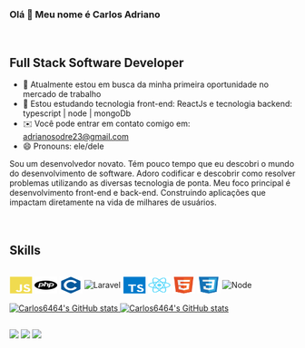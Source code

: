 ### Olá 👋 Meu nome é Carlos Adriano
<br/>

Full Stack Software Developer
---------------------------

* 🔭 Atualmente estou em busca da minha primeira oportunidade no mercado de trabalho
* 🌱 Estou estudando tecnologia front-end: ReactJs e tecnologia backend: typescript | node | mongoDb
* ✉️ Você pode entrar em contato comigo em: adrianosodre23@gmail.com
* 😄 Pronouns: ele/dele

Sou um desenvolvedor novato. Tém pouco tempo que eu descobri o mundo do desenvolvimento de software. Adoro codificar e descobrir como resolver problemas utilizando as diversas tecnologia de ponta. Meu foco principal é desenvolvimento front-end e back-end. Construindo aplicações que impactam diretamente na vida de milhares de usuários.
<br/>
<br/>
<br/>


Skills
----------
<div style="display: inline_block"><br>
  <img align="center" alt="Js" height="30" width="40" src="https://raw.githubusercontent.com/devicons/devicon/master/icons/javascript/javascript-plain.svg">
  <img align="center" alt="php" height="30" width="40" src="https://raw.githubusercontent.com/devicons/devicon/master/icons/php/php-plain.svg">
  <img align="center" alt="C" height="30" width="40" src="https://raw.githubusercontent.com/devicons/devicon/master/icons/c/c-plain.svg">
  <img  align="center" alt="Laravel" height="30" width="40" src="https://cdn.jsdelivr.net/gh/devicons/devicon/icons/laravel/laravel-plain-wordmark.svg" />
  <img align="center" alt="Ts" height="30" width="40" src="https://raw.githubusercontent.com/devicons/devicon/master/icons/typescript/typescript-plain.svg">
  <img align="center" alt="React" height="30" width="40" src="https://raw.githubusercontent.com/devicons/devicon/master/icons/react/react-original.svg">
  <img align="center" alt="HTML" height="30" width="40" src="https://raw.githubusercontent.com/devicons/devicon/master/icons/html5/html5-original.svg">
  <img align="center" alt="CSS" height="30" width="40" src="https://raw.githubusercontent.com/devicons/devicon/master/icons/css3/css3-original.svg">
  <img align="center" alt="Node" height="30" width="40" src="https://cdn.jsdelivr.net/gh/devicons/devicon/icons/nodejs/nodejs-original.svg">
</div>
<br/>
<div>
<a href="http://www.github.com/Carlos6464">  
 <img  height="180em" src="https://github-readme-stats.vercel.app/api/top-langs/?username=Carlos6464&layout=compact&show_icons=true&hide=&count_private=true&title_color=50C878&text_color=50C878&icon_color=3382ed&bg_color=171717&hide_border=true&show_icons=true" alt="Carlos6464's GitHub stats" />
  
 <img height="180em" src="https://github-readme-stats.vercel.app/api?username=Carlos6464&show_icons=true&hide=&count_private=true&title_color=50C878&text_color=ffffff&icon_color=3382ed&bg_color=171717&hide_border=true&show_icons=true" alt="Carlos6464's GitHub stats" />
</a>
</div>

##

<div>
  <a href="https://www.instagram.com/adrianosodre23" target="_blank"><img src="https://img.shields.io/badge/-Instagram-%23E4405F?style=for-the-badge&logo=instagram&logoColor=white" target="_blank"></a>
  <a href = "mailto:adrianosodre23@gmail.com"><img src="https://img.shields.io/badge/-Gmail-%23333?style=for-the-badge&logo=gmail&logoColor=white" target="_blank"></a>
  <a href="https://www.linkedin.com/in/carlos-adriano-sodre-araujo-b2091a1bb" target="_blank"><img src="https://img.shields.io/badge/-LinkedIn-%230077B5?style=for-the-badge&logo=linkedin&logoColor=white" target="_blank"></a> 
</div>









